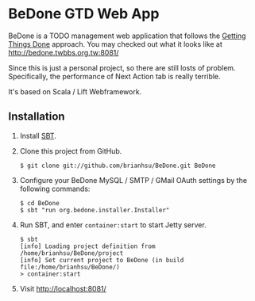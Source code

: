 BeDone GTD Web App
====================

BeDone is a TODO management web application that follows the [Getting Things Done][01] approach. You may checked out what it looks like at http://bedone.twbbs.org.tw:8081/

Since this is just a personal project, so there are still losts of problem. Specifically, the performance of Next Action tab is really terrible. 

It's based on Scala / Lift Webframework.

Installation
--------------

1. Install [SBT][02].

2. Clone this project from GitHub.

    ```
    $ git clone git://github.com/brianhsu/BeDone.git BeDone
    ```

3. Configure your BeDone MySQL / SMTP / GMail OAuth settings by the following commands:

    ```
    $ cd BeDone
    $ sbt "run org.bedone.installer.Installer"
    ```

4. Run SBT, and enter ``container:start`` to start Jetty server.

    ```
    $ sbt
    [info] Loading project definition from /home/brianhsu/BeDone/project
    [info] Set current project to BeDone (in build file:/home/brianhsu/BeDone/)
    > container:start
    ```

5. Visit [http://localhost:8081/](http://localhost:8081/)

[01]: http://en.wikipedia.org/wiki/Getting_Things_Done
[02]: http://www.scala-sbt.org/


